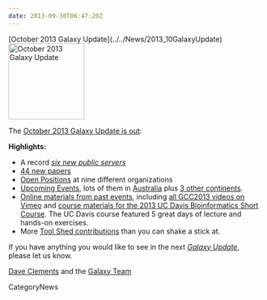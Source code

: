 ```yaml
---
date: 2013-09-30T06:47:20Z
---
```

<div class='newsItemHeader'>[October 2013 Galaxy Update](../../News/2013_10GalaxyUpdate)</div>

<div class='right'><a href='/GalaxyUpdates/2013_10'><img src='/Images/Logos/GalaxyUpdate200.png' alt='October 2013 Galaxy Update' width=150 /></a></div>

The [October 2013 Galaxy Update is out](../../GalaxyUpdates/2013_10):

**Highlights:**
* A record *[six new public servers](/GalaxyUpdates/2013_10#new-public-servers)*
* [44 new papers](/GalaxyUpdates/2013_10#new-papers)
* [Open Positions](/GalaxyUpdates/2013_10#whos-hiring) at nine different organizations
* [Upcoming Events](/GalaxyUpdates/2013_10#events), lots of them in [Australia](/GalaxyUpdates/2013_10#australia) plus [3 other continents](/GalaxyUpdates/2013_10#all-those-other-continents).  
* [Online materials from past events](/GalaxyUpdates/2013_10#online-materials-from-past-events), including [all GCC2013 videos on Vimeo](http://bit.ly/gcc2013vimeo) and [course materials for the 2013 UC Davis Bioinformatics Short Course](http://bit.ly/16rAUkf). The UC Davis course featured 5 great days of lecture and hands-on exercises.
* More [Tool Shed contributions](/GalaxyUpdates/2013_10#tool-shed-contributions) than you can shake a stick at.

If you have anything you would like to see in the next *[Galaxy Update](../../GalaxyUpdates)*, please let us know.

[Dave Clements](/DaveClements) and the [Galaxy Team](../../GalaxyTeam)


CategoryNews
